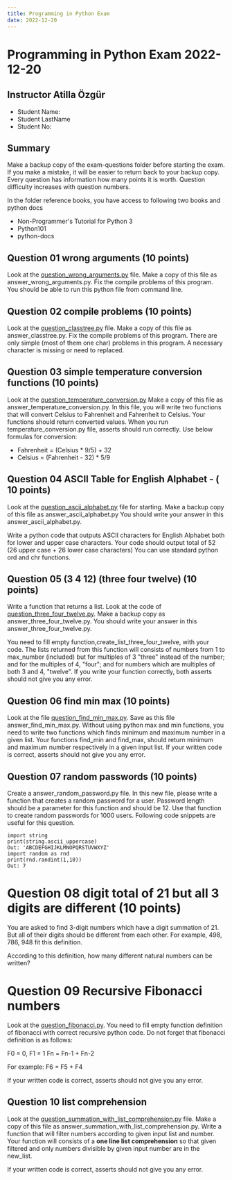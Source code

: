 ```yaml
---
title: Programming in Python Exam
date: 2022-12-20
---
```


# Programming in Python Exam 2022-12-20

## Instructor Atilla Özgür

- Student Name: 
- Student LastName
- Student No:

## Summary

Make a backup copy of the exam-questions folder before starting the exam.
If you make a mistake, it will be easier to return back to your backup copy.
Every question has information how many points it is worth.
Question difficulty increases with question numbers.


In the folder reference books, you have access to following two books and python docs

- Non-Programmer's Tutorial for Python 3
- Python101
- python-docs


## Question 01 wrong arguments (10 points)

Look at the [question_wrong_arguments.py](question_wrong_arguments.py) file.
Make a copy  of this file as answer_wrong_arguments.py.
Fix the compile problems of this program.
You should be able to run this python file from command line.



## Question 02 compile problems (10 points)

Look at the [question_classtree.py](question_classtree.py) file.
Make a copy  of this file as answer_classtree.py.
Fix the compile problems of this program.
There are only simple (most of them one char) problems in this program.
A necessary character is missing or need to replaced.


## Question 03 simple temperature conversion functions (10 points)

Look at the [question_temperature_conversion.py](question_temperature_conversion.py)
Make a copy  of this file as answer_temperature_conversion.py.
In this file, you will write two functions that will convert Celsius to Fahrenheit and Fahrenheit to Celsius.
Your functions should return converted values.
When you run temperature_conversion.py file, asserts should run correctly.
Use below formulas for conversion:


- Fahrenheit = (Celsius * 9/5) + 32
- Celsius = (Fahrenheit - 32) * 5/9




## Question 04 ASCII Table for English Alphabet - ( 10 points)

Look at the [question_ascii_alphabet.py](question_temperature_conversion.py) file for starting.
Make a backup copy of this file as answer_ascii_alphabet.py
You should write your answer in this answer_ascii_alphabet.py.

Write a python code that outputs ASCII characters for English Alphabet both for lower and upper case characters.
Your code should output total of 52 (26 upper case + 26 lower case characters)
You can use standard python ord and chr functions.



## Question 05 (3 4 12) (three four twelve) (10 points)

Write a function that returns a list.
Look at the code of [question_three_four_twelve.py](question_three_four_twelve.py).
Make a backup copy as answer_three_four_twelve.py.
You should write your answer in this answer_three_four_twelve.py.

You need to fill empty function,create_list_three_four_twelve, with your code.
The lists returned from this function will consists of numbers from 1 to max_number (included) but for multiples of 3  "three" instead of the number; and for the multiples of 4, "four"; and for numbers which are multiples of both 3 and 4, "twelve".
If you write your function correctly, both asserts should not give you any error.


## Question 06 find min max (10 points)

Look at the file [question_find_min_max.py](question_find_min_max.py).
Save as this file answer_find_min_max.py.
Without using python max and min functions, you need to write two functions which finds minimum and maximum number in a given list.
Your functions find_min and find_max, should return minimum and maximum number respectively in a given input list.
If your written code is correct, asserts should not give you any error.

## Question 07 random passwords (10 points)

Create a answer_random_password.py file.
In this new file, please write a function that creates a random password for a user.
Password length should be a parameter for this function and should be 12.
Use that function to create random passwords for 1000 users.
Following code snippets are useful for this question.

	import string
	print(string.ascii_uppercase)
	Out: 'ABCDEFGHIJKLMNOPQRSTUVWXYZ'
	import random as rnd
	print(rnd.randint(1,10))
	Out: 7




# Question 08 digit total of 21 but all 3 digits are different (10 points)

You are asked to find 3-digit numbers which have a digit summation of 21.
But all of their digits should be different from each other.
For example, 498, 786, 948 fit this definition.

According to this definition, how many different natural numbers can be written?

# Question 09 Recursive Fibonacci numbers

Look at the [question_fibonacci.py](question_fibonacci.py). 
You need to fill empty function definition of fibonacci with correct recursive python code.
Do not forget that fibonacci definition is as follows:

F0 = 0, F1 = 1
Fn = Fn-1 + Fn-2

For example:
F6 = F5 + F4

If your written code is correct, asserts should not give you any error.

## Question 10 list comprehension

Look at the [question_summation_with_list_comprehension.py](question_summation_with_list_comprehension.py) file.
Make a copy  of this file as answer_summation_with_list_comprehension.py.
Write a function that will filter numbers according to given input list and  number. 
Your function will consists of a **one line list comprehension** so that given filtered and only numbers divisible by given input number are in the new_list.

If your written code is correct, asserts should not give you any error.